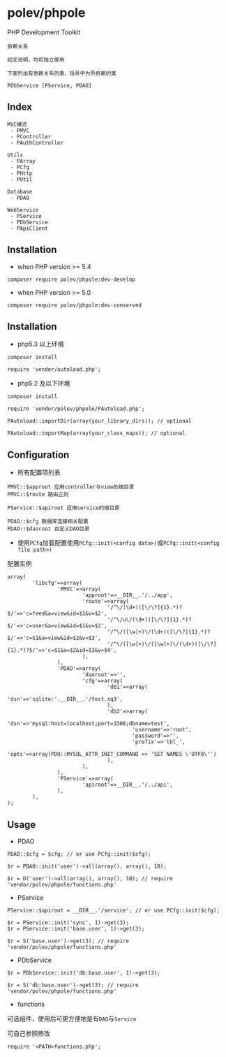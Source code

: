 polev/phpole
=============

PHP Development Toolkit

```
依赖关系

如无说明，均可独立使用

下面列出有依赖关系的类，括号中为所依赖的类

PDbService [PService, PDAO]
```

Index
--------

```
MVC模式
 - PMVC
 - PController
 - PAuthController

Utils
 - PArray
 - PCfg
 - PHttp
 - PUtil

Database
 - PDAO

WebService
 - PService
 - PDbService
 - PApiClient
```

Installation
--------------

* when PHP version >= 5.4

```
composer require polev/phpole:dev-develop
```

* when PHP version >= 5.0

```
composer require polev/phpole:dev-conserved
```

Installation
--------------

* php5.3 以上环境

```
composer install

require 'vendor/autoload.php';
```

* php5.2 及以下环境

```
composer install

require 'vendor/polev/phpole/PAutoload.php';

PAutoload::importDir(array(your_library_dirs)); // optional

PAutoload::importMap(array(your_class_maps)); // optional
```

Configuration
---------------

* 所有配置项列表

```
PMVC::$approot 应用controller与view的根目录
PMVC::$route 路由正则

PService::$apiroot 应用service的根目录

PDAO::$cfg 数据库连接相关配置
PDAO::$daoroot 自定义DAO目录
```

* 使用`PCfg`加载配置使用`PCfg::init(<config data>)`或`PCfg::init(<config file path>)`

配置实例

```
array(
		'libcfg'=>array(
				'PMVC'=>array(
						'approot'=>__DIR__.'/../app',
						'route'=>array(
								'/^\/(\d+)([\/\?]{1}.*)?$/'=>'c=feed&a=view&id=$1&v=$2',
								'/^\/u\/(\d+)([\/\?]{1}.*)?$/'=>'c=user&a=view&id=$1&v=$2',
								'/^\/([\w]+)\/(\d+)([\/\?]{1}.*)?$/'=>'c=$1&a=view&id=$2&v=$3',
								'/^\/([\w]+)\/([\w]+)\/(\d+)([\/\?]{1}.*)?$/'=>'c=$1&a=$2&id=$3&v=$4',
						),
				),
				'PDAO'=>array(
						'daoroot'=>'',
						'cfg'=>array(
								'db1'=>array(
										'dsn'=>'sqlite:'.__DIR__.'/test.sq3',
								),
								'db2'=>array(
										'dsn'=>'mysql:host=localhost;port=3306;dbname=test',
										'username'=>'root',
										'password'=>'',
										'prefix'=>'tbl_',
										'opts'=>array(PDO::MYSQL_ATTR_INIT_COMMAND => 'SET NAMES \'UTF8\'')
								),
						),
				),
				'PService'=>array(
						'apiroot'=>__DIR__.'/../api',
				),
		),
);
``` 

Usage
----------

* PDAO

```
PDAO::$cfg = $cfg; // or use PCfg::init($cfg);

$r = PDAO::init('user')->all(array(), array(), 10);

$r = D('user')->all(array(), array(), 10); // require 'vendor/polev/phpole/functions.php'
```

* PService

```
PService::$apiroot = __DIR__.'/service'; // or use PCfg::init($cfg);

$r = PService::init('sync', 1)->get(3);
$r = PService::init('base.user', 1)->get(3);

$r = S('base.user')->get(3); // require 'vendor/polev/phpole/functions.php'
```

* PDbService

```
$r = PDbService::init('db:base.user', 1)->get(3);

$r = S('db:base.user')->get(3); // require 'vendor/polev/phpole/functions.php'
```

* functions

可选组件，使用后可更方便地是有`DAO`与`Service`

可自己参照修改

```
require '<PATH>functions.php';
```
